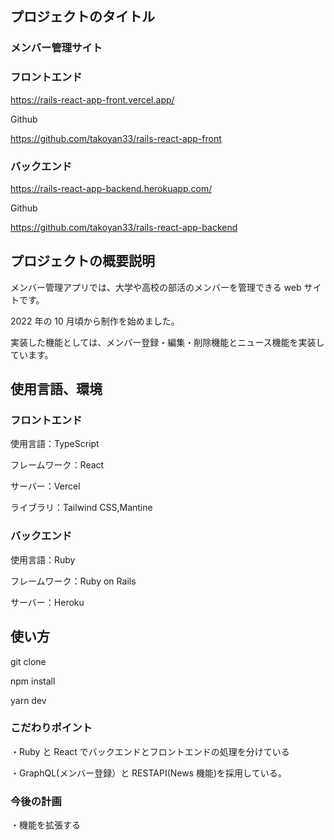 ## プロジェクトのタイトル

### メンバー管理サイト

### フロントエンド

https://rails-react-app-front.vercel.app/

Github

https://github.com/takoyan33/rails-react-app-front

### バックエンド

https://rails-react-app-backend.herokuapp.com/

Github

https://github.com/takoyan33/rails-react-app-backend

## プロジェクトの概要説明

メンバー管理アプリでは、大学や高校の部活のメンバーを管理できる web サイトです。

2022 年の 10 月頃から制作を始めました。

実装した機能としては、メンバー登録・編集・削除機能とニュース機能を実装しています。

## 使用言語、環境

### フロントエンド

使用言語：TypeScript

フレームワーク：React

サーバー：Vercel

ライブラリ：Tailwind CSS,Mantine

### バックエンド

使用言語：Ruby

フレームワーク：Ruby on Rails

サーバー：Heroku

## 使い方

git clone

npm install

yarn dev

### こだわりポイント

・Ruby と React でバックエンドとフロントエンドの処理を分けている

・GraphQL(メンバー登録）と RESTAPI(News 機能)を採用している。

### 今後の計画

・機能を拡張する
